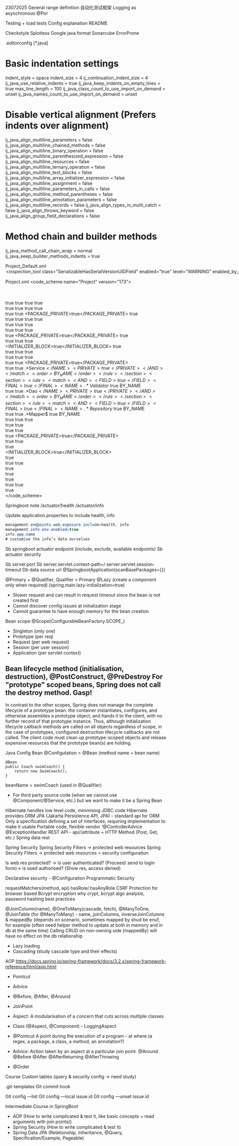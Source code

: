 23072025
General range definition
自动化测试框架
Logging as asynchronous 
@Por

Testing + load tests
Config explanation
README


Checkstyle
Splotless
Google java format
Sonarcube
ErrorProne

.editorconfig
[*.java]

# Basic indentation settings
indent_style = space
indent_size = 4
ij_continuation_indent_size = 4
ij_java_use_relative_indents = true
ij_java_keep_indents_on_empty_lines = true
max_line_length = 100
ij_java_class_count_to_use_import_on_demand = unset
ij_java_names_count_to_use_import_on_demand = unset

# Disable vertical alignment (Prefers indents over alignment)
ij_java_align_multiline_parameters = false
ij_java_align_multiline_chained_methods = false
ij_java_align_multiline_binary_operation = false
ij_java_align_multiline_parenthesized_expression = false
ij_java_align_multiline_resources = false
ij_java_align_multiline_ternary_operation = false
ij_java_align_multiline_text_blocks = false
ij_java_align_multiline_array_initializer_expression = false
ij_java_align_multiline_assignment = false
ij_java_align_multiline_parameters_in_calls = false
ij_java_align_multiline_method_parentheses = false
ij_java_align_multiline_annotation_parameters = false
ij_java_align_multiline_records = false
ij_java_align_types_in_multi_catch = false
ij_java_align_throws_keyword = false
ij_java_align_group_field_declarations = false

# Method chain and builder methods
ij_java_method_call_chain_wrap = normal
ij_java_keep_builder_methods_indents = true


Project_Default.xml
<component name="InspectionProjectProfileManager">
  <profile version="1.0">
    <option name="myName" value="Project Default" />
    <inspection_tool class="SerializableHasSerialVersionUIDField" enabled="true" level="WARNING" enabled_by_default="true" />
    <inspection_tool class="MagicNumber" enabled="true" level="WARNING" enabled_by_default="true" />
    <inspection_tool class="ControlFlowStatementWithoutBraces" enabled="true" level="WARNING" enabled_by_default="true" />
  </profile>
</component>

Project.xml
<component name="ProjectCodeStyleConfiguration">
  <code_scheme name="Project" version="173">
    <editorconfig>
      <option name="ENABLED" value="false" />
    </editorconfig>
    <codeStyleSettings language="JAVA">
      <option name="SPACE_WITHIN_ARRAY_INITIALIZER_BRACES" value="true" />
      <arrangement>
        <rules>
          <section>
            <rule>
              <match>
                <AND>
                  <FIELD>true</FIELD>
                  <FINAL>true</FINAL>
                  <PUBLIC>true</PUBLIC>
                  <STATIC>true</STATIC>
                </AND>
              </match>
            </rule>
          </section>
          <section>
            <rule>
              <match>
                <AND>
                  <FIELD>true</FIELD>
                  <FINAL>true</FINAL>
                  <PROTECTED>true</PROTECTED>
                  <STATIC>true</STATIC>
                </AND>
              </match>
            </rule>
          </section>
          <section>
            <rule>
              <match>
                <AND>
                  <FIELD>true</FIELD>
                  <FINAL>true</FINAL>
                  <PACKAGE_PRIVATE>true</PACKAGE_PRIVATE>
                  <STATIC>true</STATIC>
                </AND>
              </match>
            </rule>
          </section>
          <section>
            <rule>
              <match>
                <AND>
                  <FIELD>true</FIELD>
                  <FINAL>true</FINAL>
                  <PRIVATE>true</PRIVATE>
                  <STATIC>true</STATIC>
                </AND>
              </match>
            </rule>
          </section>
          <section>
            <rule>
              <match>
                <AND>
                  <FIELD>true</FIELD>
                  <PUBLIC>true</PUBLIC>
                  <STATIC>true</STATIC>
                </AND>
              </match>
            </rule>
          </section>
          <section>
            <rule>
              <match>
                <AND>
                  <FIELD>true</FIELD>
                  <PROTECTED>true</PROTECTED>
                  <STATIC>true</STATIC>
                </AND>
              </match>
            </rule>
          </section>
          <section>
            <rule>
              <match>
                <AND>
                  <FIELD>true</FIELD>
                  <PACKAGE_PRIVATE>true</PACKAGE_PRIVATE>
                  <STATIC>true</STATIC>
                </AND>
              </match>
            </rule>
          </section>
          <section>
            <rule>
              <match>
                <AND>
                  <FIELD>true</FIELD>
                  <PRIVATE>true</PRIVATE>
                  <STATIC>true</STATIC>
                </AND>
              </match>
            </rule>
          </section>
          <section>
            <rule>
              <match>
                <AND>
                  <INITIALIZER_BLOCK>true</INITIALIZER_BLOCK>
                  <STATIC>true</STATIC>
                </AND>
              </match>
            </rule>
          </section>
          <section>
            <rule>
              <match>
                <AND>
                  <FIELD>true</FIELD>
                  <FINAL>true</FINAL>
                  <PUBLIC>true</PUBLIC>
                </AND>
              </match>
            </rule>
          </section>
          <section>
            <rule>
              <match>
                <AND>
                  <FIELD>true</FIELD>
                  <FINAL>true</FINAL>
                  <PROTECTED>true</PROTECTED>
                </AND>
              </match>
            </rule>
          </section>
          <section>
            <rule>
              <match>
                <AND>
                  <FIELD>true</FIELD>
                  <FINAL>true</FINAL>
                  <PACKAGE_PRIVATE>true</PACKAGE_PRIVATE>
                </AND>
              </match>
            </rule>
          </section>
          <section>
            <rule>
              <match>
                <AND>
                  <FIELD>true</FIELD>
                  <FINAL>true</FINAL>
                  <NAME>.*Service$</NAME>
                  <PRIVATE>true</PRIVATE>
                </AND>
              </match>
              <order>BY_NAME</order>
            </rule>
          </section>
          <section>
            <rule>
              <match>
                <AND>
                  <FIELD>true</FIELD>
                  <FINAL>true</FINAL>
                  <NAME>.*Validator$</NAME>
                  <PRIVATE>true</PRIVATE>
                </AND>
              </match>
              <order>BY_NAME</order>
            </rule>
          </section>
          <section>
            <rule>
              <match>
                <AND>
                  <FIELD>true</FIELD>
                  <FINAL>true</FINAL>
                  <NAME>.*Dao$</NAME>
                  <PRIVATE>true</PRIVATE>
                </AND>
              </match>
              <order>BY_NAME</order>
            </rule>
          </section>
          <section>
            <rule>
              <match>
                <AND>
                  <FIELD>true</FIELD>
                  <FINAL>true</FINAL>
                  <NAME>.*Repository$</NAME>
                  <PRIVATE>true</PRIVATE>
                </AND>
              </match>
              <order>BY_NAME</order>
            </rule>
          </section>
          <section>
            <rule>
              <match>
                <AND>
                  <FIELD>true</FIELD>
                  <FINAL>true</FINAL>
                  <NAME>.*Mapper$</NAME>
                  <PRIVATE>true</PRIVATE>
                </AND>
              </match>
              <order>BY_NAME</order>
            </rule>
          </section>
          <section>
            <rule>
              <match>
                <AND>
                  <FIELD>true</FIELD>
                  <FINAL>true</FINAL>
                  <PRIVATE>true</PRIVATE>
                </AND>
              </match>
            </rule>
          </section>
          <section>
            <rule>
              <match>
                <AND>
                  <FIELD>true</FIELD>
                  <PUBLIC>true</PUBLIC>
                </AND>
              </match>
            </rule>
          </section>
          <section>
            <rule>
              <match>
                <AND>
                  <FIELD>true</FIELD>
                  <PROTECTED>true</PROTECTED>
                </AND>
              </match>
            </rule>
          </section>
          <section>
            <rule>
              <match>
                <AND>
                  <FIELD>true</FIELD>
                  <PACKAGE_PRIVATE>true</PACKAGE_PRIVATE>
                </AND>
              </match>
            </rule>
          </section>
          <section>
            <rule>
              <match>
                <AND>
                  <FIELD>true</FIELD>
                  <PRIVATE>true</PRIVATE>
                </AND>
              </match>
            </rule>
          </section>
          <section>
            <rule>
              <match>
                <FIELD>true</FIELD>
              </match>
            </rule>
          </section>
          <section>
            <rule>
              <match>
                <INITIALIZER_BLOCK>true</INITIALIZER_BLOCK>
              </match>
            </rule>
          </section>
          <section>
            <rule>
              <match>
                <CONSTRUCTOR>true</CONSTRUCTOR>
              </match>
            </rule>
          </section>
          <section>
            <rule>
              <match>
                <AND>
                  <METHOD>true</METHOD>
                  <STATIC>true</STATIC>
                </AND>
              </match>
            </rule>
          </section>
          <section>
            <rule>
              <match>
                <METHOD>true</METHOD>
              </match>
            </rule>
          </section>
          <section>
            <rule>
              <match>
                <ENUM>true</ENUM>
              </match>
            </rule>
          </section>
          <section>
            <rule>
              <match>
                <INTERFACE>true</INTERFACE>
              </match>
            </rule>
          </section>
          <section>
            <rule>
              <match>
                <AND>
                  <CLASS>true</CLASS>
                  <STATIC>true</STATIC>
                </AND>
              </match>
            </rule>
          </section>
          <section>
            <rule>
              <match>
                <CLASS>true</CLASS>
              </match>
            </rule>
          </section>
        </rules>
      </arrangement>
    </codeStyleSettings>
  </code_scheme>
</component>





Springboot note
/actuator/health
/actuator/info

Update application.properties to include health, info

```java
management.endpoints.web.exposure.include=health, info
management.info.env.enabled=true
info.app.name
# customise the info’s data ourselves
```

Sb springboot actuator endpoint (include, exclude, available endpoints)
Sb actuator security

Sb server.port
Sb server.servlet.context-path=/
server.servlet.session-timeout
Db data source url
@SpringbootApplication(scanBasePackages={})

@Primary + @Qualifier, Qualifier > Primary
@Lazy (create a component only when required) (spring.main.lazy-initialization=true)
- Slower request and can result in request timeout since the bean is not created first
- Cannot discover config issues at initialization stage
- Cannot guarantee to have enough memory for the bean creation


Bean scope @Scope(ConfigurableBeanFactory.SCOPE_)
- Singleton (only one)
- Prototype (per req)
- Request (per web request)
- Session (per user session)
- Application (per servlet context)


Bean lifecycle method (initialisation, destruction), @PostConstruct, @PreDestroy
For "prototype" scoped beans, Spring does not call the destroy method. Gasp! 
---
In contrast to the other scopes, Spring does not manage the complete lifecycle of a prototype bean: the container instantiates, configures, and otherwise assembles a prototype object, and hands it to the client, with no further record of that prototype instance.
Thus, although initialization lifecycle callback methods are called on all objects regardless of scope, in the case of prototypes, configured destruction lifecycle callbacks are not called. The client code must clean up prototype-scoped objects and release expensive resources that the prototype bean(s) are holding.

Java Config Bean
@Configutation > @Bean (method name = bean name)
```
@Bean
public Coach swimCoach() {
	return new SwimCoach();
}
```
beanName = swimCoach (used in @Qualifier)
- For third party source code (when we cannot use @Component/@Service, etc.) but we want to make it be a Spring Bean


Hibernate handles low level code, minimising JDBC code
Hibernate provides ORM
JPA (Jakarta Persistence API, JPA) - standard api for ORM
Only a specification defining a set of interfaces, requiring implementation to make it usable
Portable code, flexible vendor 
‘@ControllerAdvice @ExceptionHandler
REST API - api/<noun>/attribute + HTTP Method (Post, Get, etc.)
Spring data rest

Spring Security 
Spring Security Filters -> protected web resources
Spring Security Filters -> protected web resources > security configuration

Is web res protected? -> is user authenticated? (Proceed/ send to login form)-> is used authorised? (Show res, access denied)

Declarative security - @Configuration
Programmatic Security

requestMatchers(method, api).hasRole/.hasAnyRole
CSRF Protection for browser based
Bcrypt encryption why crypt, bcrypt algo analysis, password hashing best practices


@JoinColumn(name), @OneToMany(cascade, fetch), @ManyToOne, @JoinTable (for @ManyToMany) - name, joinColumns, inverseJoinColumns & mappedBy (depends on scenario, sometimes mapped by shud be enuf, for example (often need helper method to update at both in memory and in db at the same time)
Calling CRUD on non-owning side (mappedBy) will have no effect on the db relationship
- Lazy loading
- Cascading (study cascade type and their effects)

AOP https://docs.spring.io/spring-framework/docs/3.2.x/spring-framework-reference/html/aop.html
- Pointcut
- Advice
- @Before, @After, @Around
- JoinPoint

- Aspect: A modularisation of a concern that cuts across multiple classes
- Class (@Aspect, @Component) - LoggingAspect
- @Pointcut  A point during the execution of a program - at where (a regex, a package, a class, a method, an annotation?)
- Advice: Action taken by an aspect at a particular join point. @Around @Before @After @AfterReturning @AfterThrowing
- @Order

Course
Custom tables (query & security config -> need study)

.git-templates
Git commit hook

Git config —list
Git config —local issue.id
Git config —unset issue.id

Intermediate Course in SpringBoot
- AOP (How to write complicated & test it, like basic concepts + read arguments with join points))
- Spring Security (How to write complicated & test it)
- Spring Data JPA (Relationship, Inheritance, @Query, Specification/Example, Pageable)
